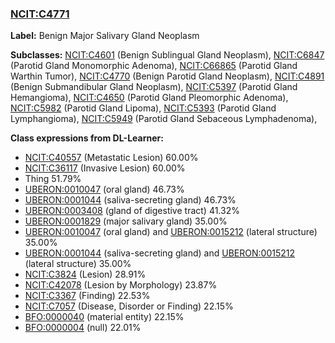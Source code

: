 
### [NCIT:C4771](http://purl.obolibrary.org/obo/NCIT_C4771)
**Label:** Benign Major Salivary Gland Neoplasm

**Subclasses:** [NCIT:C4601](http://purl.obolibrary.org/obo/NCIT_C4601) (Benign Sublingual Gland Neoplasm), [NCIT:C6847](http://purl.obolibrary.org/obo/NCIT_C6847) (Parotid Gland Monomorphic Adenoma), [NCIT:C66865](http://purl.obolibrary.org/obo/NCIT_C66865) (Parotid Gland Warthin Tumor), [NCIT:C4770](http://purl.obolibrary.org/obo/NCIT_C4770) (Benign Parotid Gland Neoplasm), [NCIT:C4891](http://purl.obolibrary.org/obo/NCIT_C4891) (Benign Submandibular Gland Neoplasm), [NCIT:C5397](http://purl.obolibrary.org/obo/NCIT_C5397) (Parotid Gland Hemangioma), [NCIT:C4650](http://purl.obolibrary.org/obo/NCIT_C4650) (Parotid Gland Pleomorphic Adenoma), [NCIT:C5982](http://purl.obolibrary.org/obo/NCIT_C5982) (Parotid Gland Lipoma), [NCIT:C5393](http://purl.obolibrary.org/obo/NCIT_C5393) (Parotid Gland Lymphangioma), [NCIT:C5949](http://purl.obolibrary.org/obo/NCIT_C5949) (Parotid Gland Sebaceous Lymphadenoma), 

**Class expressions from DL-Learner:**

- [NCIT:C40557](http://purl.obolibrary.org/obo/NCIT_C40557) (Metastatic Lesion) 60.00%
- [NCIT:C36117](http://purl.obolibrary.org/obo/NCIT_C36117) (Invasive Lesion) 60.00%
- Thing 51.79%
- [UBERON:0010047](http://purl.obolibrary.org/obo/UBERON_0010047) (oral gland) 46.73%
- [UBERON:0001044](http://purl.obolibrary.org/obo/UBERON_0001044) (saliva-secreting gland) 46.73%
- [UBERON:0003408](http://purl.obolibrary.org/obo/UBERON_0003408) (gland of digestive tract) 41.32%
- [UBERON:0001829](http://purl.obolibrary.org/obo/UBERON_0001829) (major salivary gland) 35.00%
- [UBERON:0010047](http://purl.obolibrary.org/obo/UBERON_0010047) (oral gland) and [UBERON:0015212](http://purl.obolibrary.org/obo/UBERON_0015212) (lateral structure) 35.00%
- [UBERON:0001044](http://purl.obolibrary.org/obo/UBERON_0001044) (saliva-secreting gland) and [UBERON:0015212](http://purl.obolibrary.org/obo/UBERON_0015212) (lateral structure) 35.00%
- [NCIT:C3824](http://purl.obolibrary.org/obo/NCIT_C3824) (Lesion) 28.91%
- [NCIT:C42078](http://purl.obolibrary.org/obo/NCIT_C42078) (Lesion by Morphology) 23.87%
- [NCIT:C3367](http://purl.obolibrary.org/obo/NCIT_C3367) (Finding) 22.53%
- [NCIT:C7057](http://purl.obolibrary.org/obo/NCIT_C7057) (Disease, Disorder or Finding) 22.15%
- [BFO:0000040](http://purl.obolibrary.org/obo/BFO_0000040) (material entity) 22.15%
- [BFO:0000004](http://purl.obolibrary.org/obo/BFO_0000004) (null) 22.01%


